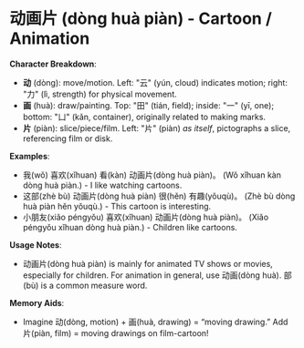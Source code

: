 # **动画片 (dòng huà piàn) - Cartoon / Animation**

**Character Breakdown**:  
- **动** (dòng): move/motion. Left: "云" (yún, cloud) indicates motion; right: "力" (lì, strength) for physical movement.  
- **画** (huà): draw/painting. Top: "田" (tián, field); inside: "一" (yī, one); bottom: "凵" (kǎn, container), originally related to making marks.  
- **片** (piàn): slice/piece/film. Left: "片" (piàn) *as itself*, pictographs a slice, referencing film or disk.

**Examples**:  
- 我(wǒ) 喜欢(xǐhuan) 看(kàn) 动画片(dòng huà piàn)。 (Wǒ xǐhuan kàn dòng huà piàn.) - I like watching cartoons.  
- 这部(zhè bù) 动画片(dòng huà piàn) 很(hěn) 有趣(yǒuqù)。 (Zhè bù dòng huà piàn hěn yǒuqù.) - This cartoon is interesting.  
- 小朋友(xiǎo péngyǒu) 喜欢(xǐhuan) 动画片(dòng huà piàn)。 (Xiǎo péngyǒu xǐhuan dòng huà piàn.) - Children like cartoons.

**Usage Notes**:  
- 动画片(dòng huà piàn) is mainly for animated TV shows or movies, especially for children. For animation in general, use 动画(dòng huà). 部(bù) is a common measure word.

**Memory Aids**:  
- Imagine 动(dòng, motion) + 画(huà, drawing) = “moving drawing.” Add 片(piàn, film) = moving drawings on film-cartoon!